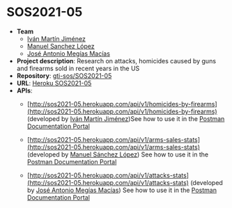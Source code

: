 # SOS2021-05

- **Team**
  - [Iván Martín Jiménez](https://github.com/ivanmartinsk)
  - [Manuel Sanchez López](https://github.com/manu261998)
  - [José Antonio Megías Macías](https://github.com/josanmegias)
- **Project description**: Research on attacks, homicides caused by guns and firearms sold in recent years in the US
- **Repository**: [gti-sos/SOS2021-05](https://github.com/gti-sos/SOS2021-05)
- **URL**: [Heroku SOS2021-05](http://sos2021-05.herokuapp.com)
- **APIs**:
   - [http://sos2021-05.herokuapp.com/api/v1/homicides-by-firearms](http://sos2021-05.herokuapp.com/api/v1/homicides-by-firearms) (developed by [Iván Martín Jiménez](https://github.com/ivanmartinsk))See how to use it in the [Postman Documentation Portal](https://documenter.getpostman.com/view/14948327/TzJsfdKb)
   - [http://sos2021-05.herokuapp.com/api/v1/arms-sales-stats](http://sos2021-05.herokuapp.com/api/v1/arms-sales-stats) (developed by [Manuel Sánchez López](https://github.com/manu261998)) See how to use it in the [Postman Documentation Portal](https://documenter.getpostman.com/view/14942846/TzJrCewR)
   
   - [http://sos2021-05.herokuapp.com/api/v1/attacks-stats](http://sos2021-05.herokuapp.com/api/v1/attacks-stats) (developed by [José Antonio Megías Macías](https://github.com/josanmegias)) See how to use it in the [Postman Documentation Portal](https://documenter.getpostman.com/view/14948357/TzJsfdFD)


